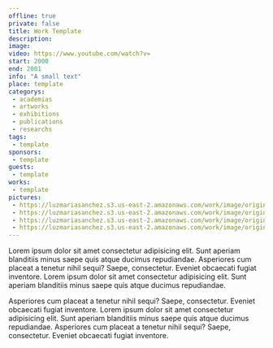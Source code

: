 ```yaml
---
offline: true
private: false
title: Work Template
description: 
image: 
video: https://www.youtube.com/watch?v=
start: 2000
end: 2001
info: "A small text"
place: template
categorys:
 - academias
 - artworks
 - exhibitions
 - publications
 - researchs
tags:
 - template
sponsors:
 - template
guests:
 - template
works:
 - template
pictures:
 - https://luzmariasanchez.s3.us-east-2.amazonaws.com/work/image/original/vis1-2.jpg
 - https://luzmariasanchez.s3.us-east-2.amazonaws.com/work/image/original/vis1-3.jpg
 - https://luzmariasanchez.s3.us-east-2.amazonaws.com/work/image/original/vis1-4.jpg
 - https://luzmariasanchez.s3.us-east-2.amazonaws.com/work/image/original/vis1-5.jpg
---
```


Lorem ipsum dolor sit amet consectetur adipisicing elit.<!--more--> Sunt aperiam blanditiis minus saepe quis atque ducimus repudiandae. Asperiores cum placeat a tenetur nihil sequi? Saepe, consectetur. Eveniet obcaecati fugiat inventore.
Lorem ipsum dolor sit amet consectetur adipisicing elit. Sunt aperiam blanditiis minus saepe quis atque ducimus repudiandae. 

Asperiores cum placeat a tenetur nihil sequi? Saepe, consectetur. Eveniet obcaecati fugiat inventore. Lorem ipsum dolor sit amet consectetur adipisicing elit. Sunt aperiam blanditiis minus saepe quis atque ducimus repudiandae. Asperiores cum placeat a tenetur nihil sequi? Saepe, consectetur. Eveniet obcaecati fugiat inventore.